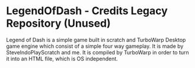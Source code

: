 # LegendOfDash - Credits Legacy Repository (Unused)
Legend of Dash is a simple game built in scratch and TurboWarp Desktop game engine which consist of a simple four way gameplay. It is made by SteveIndoPlayScratch and me. It is compiled by TurboWarp in order to turn it into an HTML file, which is OS independent.
